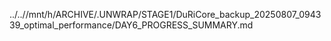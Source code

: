 ../..//mnt/h/ARCHIVE/.UNWRAP/STAGE1/DuRiCore_backup_20250807_094339_optimal_performance/DAY6_PROGRESS_SUMMARY.md